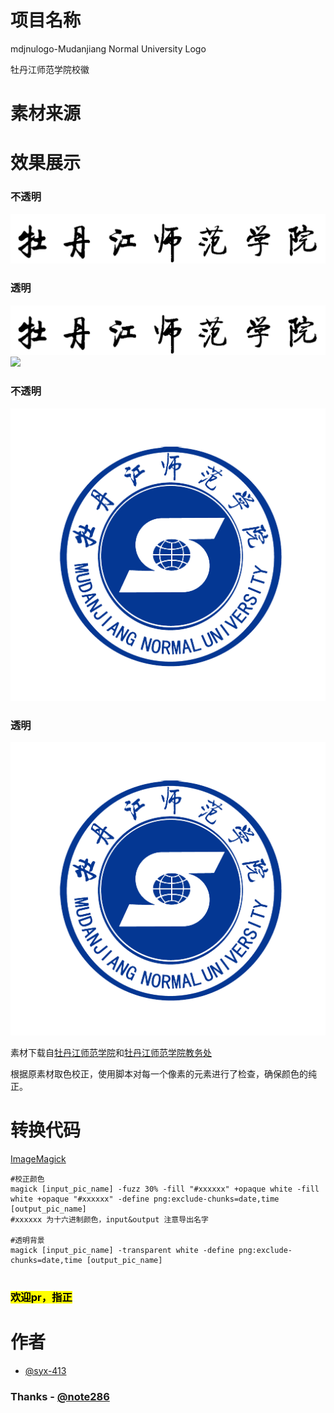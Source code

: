 




# 项目名称

mdjnulogo-Mudanjiang Normal University Logo

牡丹江师范学院校徽
# 素材来源

# 效果展示
### 不透明
![name](/Image/namer.png)
### 透明
![name_trans](/Image/name_transparent.png)
![](004182.png)
### 不透明
![Logo](/Image/Logo_043793.png)

### 透明
![Logo043793_transparent](/Image/Logo_043793_transparent.png)

素材下载自[牡丹江师范学院](http://www.mdjnu.cn/xqzl1/xxbs.htm)和[牡丹江师范学院教务处](http://jwc.mdjnu.cn/info/2039/4862.htm)

根据原素材取色校正，使用脚本对每一个像素的元素进行了检查，确保颜色的纯正。

# 转换代码

[ImageMagick](https://imagemagick.org/script/download.php)

```shell
#校正颜色
magick [input_pic_name] -fuzz 30% -fill "#xxxxxx" +opaque white -fill white +opaque "#xxxxxx" -define png:exclude-chunks=date,time [output_pic_name]
#xxxxxx 为十六进制颜色，input&output 注意导出名字

#透明背景
magick [input_pic_name] -transparent white -define png:exclude-chunks=date,time [output_pic_name]
    
```

### <mark>欢迎pr，指正 
# 作者

- [@syx-413](https://github.com/syx-413)

### Thanks - [@note286](https://github.com/note286)


